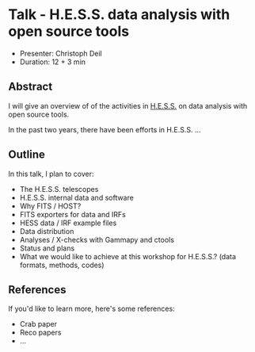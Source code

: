 # Talk - H.E.S.S. data analysis with open source tools

* Presenter: Christoph Deil
* Duration: 12 + 3 min

## Abstract

I will give an overview of of the activities in [H.E.S.S.](http://www.mpi-hd.mpg.de/hfm/HESS/)
on data analysis with open source tools.

In the past two years, there have been efforts in H.E.S.S.  ...

## Outline

In this talk, I plan to cover:

* The H.E.S.S. telescopes
* H.E.S.S. internal data and software
* Why FITS / HOST?
* FITS exporters for data and IRFs
* HESS data / IRF example files
* Data distribution
* Analyses / X-checks with Gammapy and ctools
* Status and plans
* What we would like to achieve at this workshop for H.E.S.S.?
  (data formats, methods, codes)

## References

If you'd like to learn more, here's some references:

* Crab paper
* Reco papers
* ...
